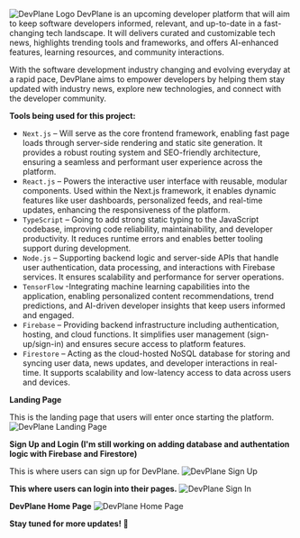![DevPlane Logo](https://github.com/user-attachments/assets/36608ffb-7d1d-4c2e-bc3b-936c281a6389)
DevPlane is an  upcoming developer platform that will aim to keep software developers informed, relevant, and up-to-date in a fast-changing tech landscape. It will delivers curated and customizable tech news, highlights trending tools and frameworks, and offers AI-enhanced features, learning resources, and community interactions.

With the software development industry changing and evolving everyday at a rapid pace, DevPlane aims to empower developers by helping them stay updated with industry news, explore new technologies, and connect with the developer community.

**Tools being used for this project:**

- `Next.js` – Will serve as the core frontend framework, enabling fast page loads through server-side rendering and static site generation. It provides a robust routing system and SEO-friendly architecture, ensuring a seamless and performant user experience across the platform.
- `React.js` – Powers the interactive user interface with reusable, modular components. Used within the Next.js framework, it enables dynamic features like user dashboards, personalized feeds, and real-time updates, enhancing the responsiveness of the platform.
- `TypeScript` –  Going to add strong static typing to the JavaScript codebase, improving code reliability, maintainability, and developer productivity. It reduces runtime errors and enables better tooling support during development.
- `Node.js` –  Supporting backend logic and server-side APIs that handle user authentication, data processing, and interactions with Firebase services. It ensures scalability and performance for server operations.
- `TensorFlow` -Integrating machine learning capabilities into the application, enabling personalized content recommendations, trend predictions, and AI-driven developer insights that keep users informed and engaged.
- `Firebase` – Providing backend infrastructure including authentication, hosting, and cloud functions. It simplifies user management (sign-up/sign-in) and ensures secure access to platform features.
- `Firestore` – Acting as the cloud-hosted NoSQL database for storing and syncing user data, news updates, and developer interactions in real-time. It supports scalability and low-latency access to data across users and devices.

**Landing Page**

This is the landing page that users will enter once starting the platform.
![DevPlane Landing Page](https://github.com/user-attachments/assets/605da323-b676-4922-8f68-0a12db20f9e3)

**Sign Up and Login (I'm still working on adding database and authentation logic with Firebase and Firestore)**

This is where users can sign up for DevPlane.
![DevPlane Sign Up](https://github.com/user-attachments/assets/ca9ae2ef-11e7-4aaf-aec6-14afe83ac94d)

**This where users can login into their pages.**
![DevPlane Sign In](https://github.com/user-attachments/assets/88143694-1e07-4152-82e6-03094d729f8a)

**DevPlane Home Page**
![DevPlane Home Page](https://github.com/user-attachments/assets/a0a4f0c7-09bc-41a6-b926-647e7164f06d)

**Stay tuned for more updates! 🚀**


